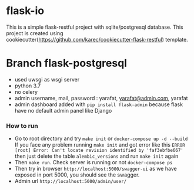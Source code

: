 # flask-io

This is a simple flask-restful project with sqlite/postgresql database. This project is created using cookiecutter(https://github.com/karec/cookiecutter-flask-restful) template.


# Branch flask-postgresql
- used uwsgi as wsgi server
- python 3.7
- no celery
- admin username, mail, password : yarafat, yarafat@admin.com, yarafat
- admin dashboard added with ```pip install flask-admin``` because flask have no default admin panel like Django

### How to run
- Go to root directory and try ```make init``` or ```docker-compose up -d --build```
  If you face any problem running ``make init`` and got error like this `ERROR [root] Error: Can't locate revision identified by 'faf3ebfbe667'` then
  just delete the table `alembic_versions` and run `make init` again
- Then ```make run```. Check server is running or not ```docker-compose ps``` 
- Then try in browser ```http://localhost:5000/swagger-ui``` as we have exposed in port 5000, you should see the swagger.
- Admin url ```http://localhost:5000/admin/user/```
